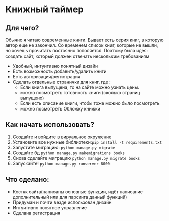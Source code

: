# Книжный таймер
## Для чего?
Обычно я читаю современные книги. Бывает есть серия книг, в которую автор еще не закончил. 
Со временем список книг, которые не вышли, но хочешь прочитать постоянно пополяется. 
Поэтому была идея: создать сайт, который должен отвечать нескольким требованиям
- Удобный, интуитивно понятный дизайн
- Есть возможность добавить/удалить книги
- Есть авторизация/регистрация
- Сделать отдельные странички для книг, где :
  - Если книга выпущена, то на сайте можно узнать цены.
  - можно посмотреть готовность книги (сколько страниц выпущено)
  - Если есть описание книги, чтобы тоже можно было посмотреть
  - можно посмотреть Обложку книжки
## Как начать использовать?
1. Создайте и войдите в вируальное окружение
2. Установите все нужные библиотеки:```pip install -t requirements.txt```
3. Запустите миграцию: ```python manage.py migrate```
4. Создайте бд ```python manage.py makemigrations books```
5. Снова сделайте миграцию ```python manage.py migrate books```
6. Запускайте! ```python manage.py runserver 8000```

 ## Что сделано:
 - Костяк сайта(написаны основные функции, идёт написание дополнительный или для парсинга данный функций)
 - Придуман и почти везде использован дизайн
 - Интуитивно  понятное управление
 - Сделана регистрация
